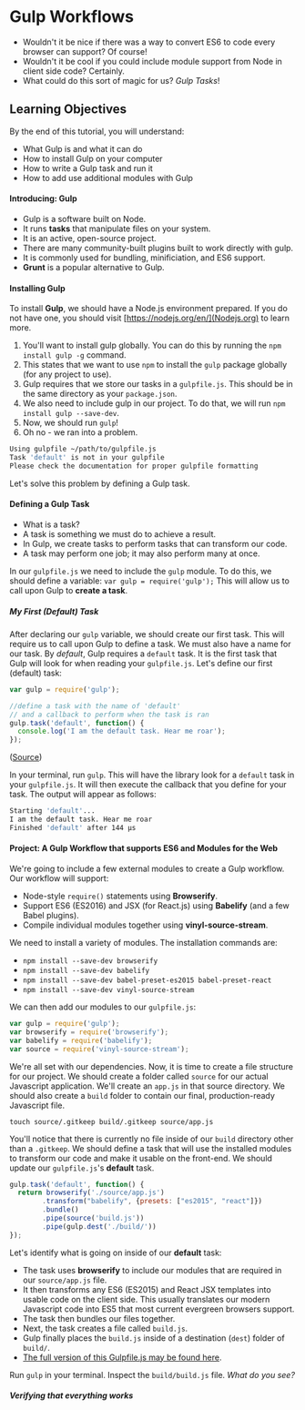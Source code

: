 # Gulp Workflows

* Wouldn't it be nice if there was a way to convert ES6 to code every browser can support? Of course! 
* Wouldn't it be cool if you could include module support from Node in client side code? Certainly.
* What could do this sort of magic for us? *Gulp Tasks*!

## Learning Objectives

By the end of this tutorial, you will understand:
* What Gulp is and what it can do
* How to install Gulp on your computer
* How to write a Gulp task and run it
* How to add use additional modules with Gulp

#### Introducing: Gulp

* Gulp is a software built on Node.
* It runs **tasks** that manipulate files on your system.
* It is an active, open-source project.
* There are many community-built plugins built to work directly with gulp.
* It is commonly used for bundling, minificiation, and ES6 support.
* **Grunt** is a popular alternative to Gulp.

#### Installing Gulp

To install **Gulp**, we should have a Node.js environment prepared. If you do not have one, you should visit [https://nodejs.org/en/](Nodejs.org) to learn more.

1. You'll want to install gulp globally. You can do this by running the `npm install gulp -g` command.
2. This states that we want to use `npm` to install the `gulp` package globally (for any project to use).
3. Gulp requires that we store our tasks in a `gulpfile.js`. This should be in the same directory as your `package.json`.
4. We also need to include gulp in our project. To do that, we will run `npm install gulp --save-dev`.
5. Now, we should run `gulp`! 
6. Oh no - we ran into a problem.

```bash
Using gulpfile ~/path/to/gulpfile.js
Task 'default' is not in your gulpfile
Please check the documentation for proper gulpfile formatting
```

Let's solve this problem by defining a Gulp task.

#### Defining a Gulp Task

* What is a task?
* A task is something we must do to achieve a result.
* In Gulp, we create tasks to perform tasks that can transform our code.
* A task may perform one job; it may also perform many at once.

In our `gulpfile.js` we need to include the `gulp` module. To do this, we should define a variable: `var gulp = require('gulp');` This will allow us to call upon Gulp to **create a task**.

##### My First (Default) Task

After declaring our `gulp` variable, we should create our first task. This will require us to call upon Gulp to define a task. We must also have a name for our task. By *default*, Gulp requires a `default` task. It is the first task that Gulp will look for when reading your `gulpfile.js`. Let's define our first (default) task:

```javascript
var gulp = require('gulp');

//define a task with the name of 'default' 
// and a callback to perform when the task is ran
gulp.task('default', function() {
  console.log('I am the default task. Hear me roar');
});
```
([Source](https://github.com/code-for-coffee/gulp_workflows/blob/master/gulpfile_lo3.js))

In your terminal, run `gulp`. This will have the library look for a `default` task in your `gulpfile.js`. It will then execute the callback that you define for your task. The output will appear as follows:

```bash
Starting 'default'...
I am the default task. Hear me roar
Finished 'default' after 144 μs
```


#### Project: A Gulp Workflow that supports ES6 and Modules for the Web

We're going to include a few external modules to create a Gulp workflow. Our workflow will support:

* Node-style `require()` statements using **Browserify**.
* Support ES6 (ES2016) and JSX (for React.js) using **Babelify** (and a few Babel plugins).
* Compile individual modules together using **vinyl-source-stream**.

We need to install a variety of modules. The installation commands are:
* `npm install --save-dev browserify`
* `npm install --save-dev babelify`
* `npm install --save-dev babel-preset-es2015 babel-preset-react`
* `npm install --save-dev vinyl-source-stream`

We can then add our modules to our `gulpfile.js`:

```javascript
var gulp = require('gulp');
var browserify = require('browserify');
var babelify = require('babelify');
var source = require('vinyl-source-stream');
```

We're all set with our dependencies. Now, it is time to create a file structure for our project. We should create a folder called `source` for our actual Javascript application. We'll create an `app.js` in that source directory. We should also create a `build` folder to contain our final, production-ready Javascript file. 

`touch source/.gitkeep build/.gitkeep source/app.js`

You'll notice that there is currently no file inside of our `build` directory other than a `.gitkeep`. We should define a task that will use the installed modules to transform our code and make it usable on the front-end. We should update our `gulpfile.js`'s **default** task.

```javascript
gulp.task('default', function() {
  return browserify('./source/app.js')
        .transform("babelify", {presets: ["es2015", "react"]})
        .bundle()
        .pipe(source('build.js'))
        .pipe(gulp.dest('./build/'))
});
```

Let's identify what is going on inside of our **default** task: 
* The task uses **browserify** to include our modules that are required in our `source/app.js` file.
* It then transforms any ES6 (ES2015) and React JSX templates into usable code on the client side. This usually translates our modern Javascript code into ES5 that most current evergreen browsers support.
* The task then bundles our files together.
* Next, the task creates a file called `build.js`.
* Gulp finally places the `build.js` inside of a destination (`dest`) folder of `build/`.
* [The full version of this Gulpfile.js may be found here](https://github.com/code-for-coffee/gulp_workflows/blob/master/gulfpile_lo4.js).

Run `gulp` in your terminal. Inspect the `build/build.js` file. *What do you see?*

##### Verifying that everything works



